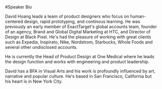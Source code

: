 #Speaker Bio

David Hoang leads a team of product designers who focus on human-centered design, rapid prototyping, and continous learning. He was previously an early member of ExactTarget's global accounts team, founder of an agency, Brand and Global Digital Marketing at HTC, and Director of Design at Black Pixel. He's had the pleasure of working with great clients such as Expedia, Inspirato, Nike, Nordstrom, Starbucks, Whole Foods and several other undisclosed accounts.

He is currently the Head of Product Design at One Medical where he leads the design function and works with engineering and product leadership.

David has a BFA in Visual Arts and his work is profoundly influenced by art, narrative and popular culture. He's based in San Francisco, California but his heart is in New York City.

